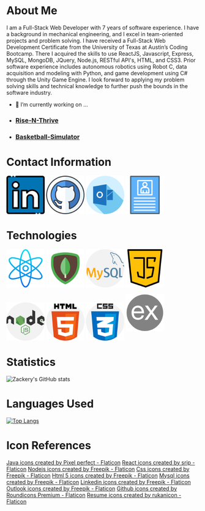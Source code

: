 # About Me

I am a Full-Stack Web Developer with 7 years of software experience. I have a background in mechanical engineering, and I excel in team-oriented projects and problem solving. I have received a Full-Stack Web Development Certificate from the University of Texas at Austin’s Coding Bootcamp. There I acquired the skills to use ReactJS, Javascript, Express, MySQL, MongoDB, JQuery, Node.js, RESTful API's, HTML, and CSS3. Prior software experience includes autonomous robotics using Robot C, data acquisition and modeling with Python, and game development using C# through the Unity Game Engine. I look forward to applying my problem solving skills and technical knowledge to further push the bounds in the software industry.

- 🔭 I’m currently working on ...
- ### [Rise-N-Thrive](https://github.com/romeodixonll/Rise-N-Thrive)
- ### [Basketball-Simulator](https://github.com/ZackeryArsement/basketball-simulation)

# Contact Information
<a href="https://www.linkedin.com/in/zackery-arsement/" target="_blank"><img align="center" src="./images/linkedin.png" height="100" /></a>
<a href="https://github.com/ZackeryArsement" target="_blank"><img align="center" src="./images/github.png" height="100" /></a>
<a href="mailto:zarsement@hotmail.com" target="_blank"><img align="center" src="./images/outlook.png" height="100" /></a>
<a href="/images/resume.pdf" target="_blank" download><img align="center" src="./images/cv.png" height="100" /></a>

# Technologies

<a href="https://reactjs.org/" target="_blank"><img align="center" src="./images/atom.png" height="100" /></a>
<a href="https://www.mongodb.com/" target="_blank"><img align="center" src="./images/mongodb.png" height="100" /></a>
<a href="https://www.mysql.com/" target="_blank"><img align="center" src="./images/mysql.png" height="100" /></a>
<a href="https://www.javascript.com/" target="_blank"><img align="center" src="./images/java-script.png" height="100" /></a>
<a href="https://nodejs.org/en/" target="_blank"><img align="center" src="./images/nodejs.png" height="100" /></a>
<a href="https://html.com/" target="_blank"><img align="center" src="./images/html-5.png" height="100" /></a>
<a href="https://www.w3.org/Style/CSS/Overview.en.html" target="_blank"><img align="center" src="./images/css.png" height="100" /></a>
<a href="https://expressjs.com/" target="_blank" style="font-size: 6rem;"><img align="center" src="./images/express.png" height="100" /></a>

# Statistics
![Zackery's GitHub stats](https://github-readme-stats.vercel.app/api?username=ZackeryArsement&show_icons=true&theme=darcula)
# Languages Used
[![Top Langs](https://github-readme-stats.vercel.app/api/top-langs/?username=ZackeryArsement&layout=compact)](https://github.com/ZackeryArsement/github-readme-stats)

# Icon References
<a href="https://www.flaticon.com/free-icons/java" title="java icons">Java icons created by Pixel perfect - Flaticon</a>
<a href="https://www.flaticon.com/free-icons/react" title="react icons">React icons created by srip - Flaticon</a>
<a href="https://www.flaticon.com/free-icons/nodejs" title="nodejs icons">Nodejs icons created by Freepik - Flaticon</a>
<a href="https://www.flaticon.com/free-icons/css" title="css icons">Css icons created by Freepik - Flaticon</a>
<a href="https://www.flaticon.com/free-icons/html-5" title="html 5 icons">Html 5 icons created by Freepik - Flaticon</a>
<a href="https://www.flaticon.com/free-icons/mysql" title="mysql icons">Mysql icons created by Freepik - Flaticon</a>
<a href="https://www.flaticon.com/free-icons/linkedin" title="linkedin icons">Linkedin icons created by Freepik - Flaticon</a>
<a href="https://www.flaticon.com/free-icons/outlook" title="outlook icons">Outlook icons created by Freepik - Flaticon</a>
<a href="https://www.flaticon.com/free-icons/github" title="github icons">Github icons created by Roundicons Premium - Flaticon</a>
<a href="https://www.flaticon.com/free-icons/resume" title="resume icons">Resume icons created by rukanicon - Flaticon</a>

<!--
**ZackeryArsement/ZackeryArsement** is a ✨ _special_ ✨ repository because its `README.md` (this file) appears on your GitHub profile.

Here are some ideas to get you started:

- 🔭 I’m currently working on ...
- 🌱 I’m currently learning ...
- 👯 I’m looking to collaborate on ...
- 🤔 I’m looking for help with ...
- 💬 Ask me about ...
- 📫 How to reach me: ...
- 😄 Pronouns: ...
- ⚡ Fun fact: ...
-->
